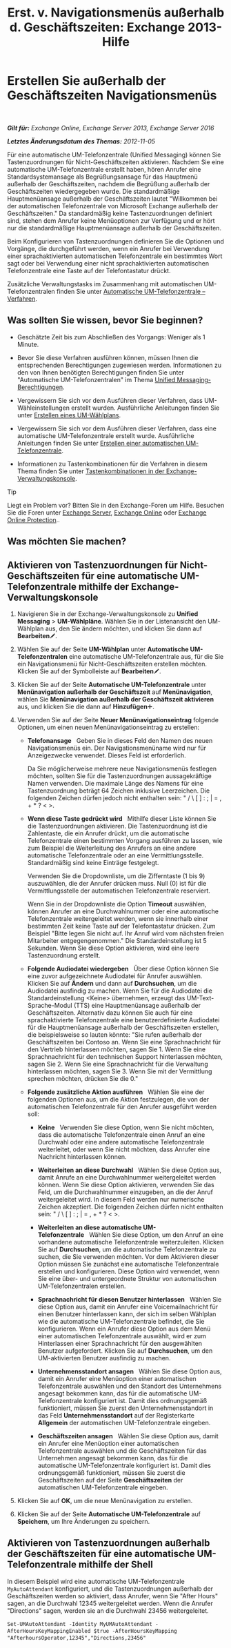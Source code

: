 ﻿---
title: 'Erst. v. Navigationsmenüs außerhalb d. Geschäftszeiten: Exchange 2013-Hilfe'
TOCTitle: Erstellen Sie außerhalb der Geschäftszeiten Navigationsmenüs
ms:assetid: bfe81ed6-9648-4882-8baf-ac93ea30a8ca
ms:mtpsurl: https://technet.microsoft.com/de-de/library/Bb232175(v=EXCHG.150)
ms:contentKeyID: 50476614
ms.date: 05/23/2018
mtps_version: v=EXCHG.150
ms.translationtype: MT
---

# Erstellen Sie außerhalb der Geschäftszeiten Navigationsmenüs

 

_**Gilt für:** Exchange Online, Exchange Server 2013, Exchange Server 2016_

_**Letztes Änderungsdatum des Themas:** 2012-11-05_

Für eine automatische UM-Telefonzentrale (Unified Messaging) können Sie Tastenzuordnungen für Nicht-Geschäftszeiten aktivieren. Nachdem Sie eine automatische UM-Telefonzentrale erstellt haben, hören Anrufer eine Standardsystemansage als Begrüßungsansage für das Hauptmenü außerhalb der Geschäftszeiten, nachdem die Begrüßung außerhalb der Geschäftszeiten wiedergegeben wurde. Die standardmäßige Hauptmenüansage außerhalb der Geschäftszeiten lautet "Willkommen bei der automatischen Telefonzentrale von Microsoft Exchange außerhalb der Geschäftszeiten." Da standardmäßig keine Tastenzuordnungen definiert sind, stehen dem Anrufer keine Menüoptionen zur Verfügung und er hört nur die standardmäßige Hauptmenüansage außerhalb der Geschäftszeiten.

Beim Konfigurieren von Tastenzuordnungen definieren Sie die Optionen und Vorgänge, die durchgeführt werden, wenn ein Anrufer bei Verwendung einer sprachaktivierten automatischen Telefonzentrale ein bestimmtes Wort sagt oder bei Verwendung einer nicht sprachaktivierten automatischen Telefonzentrale eine Taste auf der Telefontastatur drückt.

Zusätzliche Verwaltungstasks im Zusammenhang mit automatischen UM-Telefonzentralen finden Sie unter [Automatische UM-Telefonzentrale – Verfahren](https://technet.microsoft.com/de-de/library/JJ822155(v=EXCHG.150)).

## Was sollten Sie wissen, bevor Sie beginnen?

  - Geschätzte Zeit bis zum Abschließen des Vorgangs: Weniger als 1 Minute.

  - Bevor Sie diese Verfahren ausführen können, müssen Ihnen die entsprechenden Berechtigungen zugewiesen werden. Informationen zu den von Ihnen benötigten Berechtigungen finden Sie unter "Automatische UM-Telefonzentralen" im Thema [Unified Messaging-Berechtigungen](unified-messaging-permissions-exchange-2013-help.md).

  - Vergewissern Sie sich vor dem Ausführen dieser Verfahren, dass UM-Wähleinstellungen erstellt wurden. Ausführliche Anleitungen finden Sie unter [Erstellen eines UM-Wählplans](https://technet.microsoft.com/de-de/library/Bb123819(v=EXCHG.150)).

  - Vergewissern Sie sich vor dem Ausführen dieser Verfahren, dass eine automatische UM-Telefonzentrale erstellt wurde. Ausführliche Anleitungen finden Sie unter [Erstellen einer automatischen UM-Telefonzentrale](https://technet.microsoft.com/de-de/library/Aa998875(v=EXCHG.150)).

  - Informationen zu Tastenkombinationen für die Verfahren in diesem Thema finden Sie unter [Tastenkombinationen in der Exchange-Verwaltungskonsole](keyboard-shortcuts-in-the-exchange-admin-center-exchange-online-protection-help.md).


> [!TIP]
> Liegt ein Problem vor? Bitten Sie in den Exchange-Foren um Hilfe. Besuchen Sie die Foren unter <A href="https://go.microsoft.com/fwlink/p/?linkid=60612">Exchange Server</A>, <A href="https://go.microsoft.com/fwlink/p/?linkid=267542">Exchange Online</A> oder <A href="https://go.microsoft.com/fwlink/p/?linkid=285351">Exchange Online Protection</A>..



## Was möchten Sie machen?

## Aktivieren von Tastenzuordnungen für Nicht-Geschäftszeiten für eine automatische UM-Telefonzentrale mithilfe der Exchange-Verwaltungskonsole

1.  Navigieren Sie in der Exchange-Verwaltungskonsole zu **Unified Messaging** \> **UM-Wählpläne**. Wählen Sie in der Listenansicht den UM-Wählplan aus, den Sie ändern möchten, und klicken Sie dann auf **Bearbeiten**![Bearbeitungssymbol](images/Bb124582.6f53ccb2-1f13-4c02-bea0-30690e6ea71d(EXCHG.150).gif "Bearbeitungssymbol").

2.  Wählen Sie auf der Seite **UM-Wählplan** unter **Automatische UM-Telefonzentralen** eine automatische UM-Telefonzentrale aus, für die Sie ein Navigationsmenü für Nicht-Geschäftszeiten erstellen möchten. Klicken Sie auf der Symbolleiste auf **Bearbeiten**![Bearbeitungssymbol](images/Bb124582.6f53ccb2-1f13-4c02-bea0-30690e6ea71d(EXCHG.150).gif "Bearbeitungssymbol").

3.  Klicken Sie auf der Seite **Automatische UM-Telefonzentrale** unter **Menünavigation außerhalb der Geschäftszeit** auf **Menünavigation**, wählen Sie **Menünavigation außerhalb der Geschäftszeit aktivieren** aus, und klicken Sie die dann auf **Hinzufügen**![Hinzufügen (Symbol)](images/JJ218640.c1e75329-d6d7-4073-a27d-498590bbb558(EXCHG.150).gif "Hinzufügen (Symbol)").

4.  Verwenden Sie auf der Seite **Neuer Menünavigationseintrag** folgende Optionen, um einen neuen Menünavigationseintrag zu erstellen:
    
      - **Telefonansage**   Geben Sie in dieses Feld den Namen des neuen Navigationsmenüs ein. Der Navigationsmenüname wird nur für Anzeigezwecke verwendet. Dieses Feld ist erforderlich.
        
        Da Sie möglicherweise mehrere neue Navigationsmenüs festlegen möchten, sollten Sie für die Tastenzuordnungen aussagekräftige Namen verwenden. Die maximale Länge des Namens für eine Tastenzuordnung beträgt 64 Zeichen inklusive Leerzeichen. Die folgenden Zeichen dürfen jedoch nicht enthalten sein: " / \\ \[ \] : ; | = , + \* ? \< \>.
    
      - **Wenn diese Taste gedrückt wird**   Mithilfe dieser Liste können Sie die Tastenzuordnungen aktivieren. Die Tastenzuordnung ist die Zahlentaste, die ein Anrufer drückt, um die automatische Telefonzentrale einen bestimmten Vorgang ausführen zu lassen, wie zum Beispiel die Weiterleitung des Anrufers an eine andere automatische Telefonzentrale oder an eine Vermittlungsstelle. Standardmäßig sind keine Einträge festgelegt.
        
        Verwenden Sie die Dropdownliste, um die Zifferntaste (1 bis 9) auszuwählen, die der Anrufer drücken muss. Null (0) ist für die Vermittlungsstelle der automatischen Telefonzentrale reserviert.
        
        Wenn Sie in der Dropdownliste die Option **Timeout** auswählen, können Anrufer an eine Durchwahlnummer oder eine automatische Telefonzentrale weitergeleitet werden, wenn sie innerhalb einer bestimmten Zeit keine Taste auf der Telefontastatur drücken. Zum Beispiel "Bitte legen Sie nicht auf. Ihr Anruf wird vom nächsten freien Mitarbeiter entgegengenommen." Die Standardeinstellung ist 5 Sekunden. Wenn Sie diese Option aktivieren, wird eine leere Tastenzuordnung erstellt.
    
      - **Folgende Audiodatei wiedergeben**   Über diese Option können Sie eine zuvor aufgezeichnete Audiodatei für Anrufer auswählen. Klicken Sie auf **Ändern** und dann auf **Durchsuchen**, um die Audiodatei ausfindig zu machen. Wenn Sie für die Audiodatei die Standardeinstellung \<Keine\> übernehmen, erzeugt das UM-Text-Sprache-Modul (TTS) eine Hauptmenüansage außerhalb der Geschäftszeiten. Alternativ dazu können Sie auch für eine sprachaktivierte Telefonzentrale eine benutzerdefinierte Audiodatei für die Hauptmenüansage außerhalb der Geschäftszeiten erstellen, die beispielsweise so lauten könnte: "Sie rufen außerhalb der Geschäftszeiten bei Contoso an. Wenn Sie eine Sprachnachricht für den Vertrieb hinterlassen möchten, sagen Sie 1. Wenn Sie eine Sprachnachricht für den technischen Support hinterlassen möchten, sagen Sie 2. Wenn Sie eine Sprachnachricht für die Verwaltung hinterlassen möchten, sagen Sie 3. Wenn Sie mit der Vermittlung sprechen möchten, drücken Sie die 0."
    
      - **Folgende zusätzliche Aktion ausführen**   Wählen Sie eine der folgenden Optionen aus, um die Aktion festzulegen, die von der automatischen Telefonzentrale für den Anrufer ausgeführt werden soll:
        
          - **Keine**   Verwenden Sie diese Option, wenn Sie nicht möchten, dass die automatische Telefonzentrale einen Anruf an eine Durchwahl oder eine andere automatische Telefonzentrale weiterleitet, oder wenn Sie nicht möchten, dass Anrufer eine Nachricht hinterlassen können.
        
          - **Weiterleiten an diese Durchwahl**   Wählen Sie diese Option aus, damit Anrufe an eine Durchwahlnummer weitergeleitet werden können. Wenn Sie diese Option aktivieren, verwenden Sie das Feld, um die Durchwahlnummer einzugeben, an die der Anruf weitergeleitet wird. In diesem Feld werden nur numerische Zeichen akzeptiert. Die folgenden Zeichen dürfen nicht enthalten sein: " / \\ \[ \] : ; | = , + \* ? \< \>.
        
          - **Weiterleiten an diese automatische UM-Telefonzentrale**   Wählen Sie diese Option, um den Anruf an eine vorhandene automatische Telefonzentrale weiterzuleiten. Klicken Sie auf **Durchsuchen**, um die automatische Telefonzentrale zu suchen, die Sie verwenden möchten. Vor dem Aktivieren dieser Option müssen Sie zunächst eine automatische Telefonzentrale erstellen und konfigurieren. Diese Option wird verwendet, wenn Sie eine über- und untergeordnete Struktur von automatischen UM-Telefonzentralen erstellen.
        
          - **Sprachnachricht für diesen Benutzer hinterlassen**   Wählen Sie diese Option aus, damit ein Anrufer eine Voicemailnachricht für einen Benutzer hinterlassen kann, der sich im selben Wählplan wie die automatische UM-Telefonzentrale befindet, die Sie konfigurieren. Wenn ein Anrufer diese Option aus dem Menü einer automatischen Telefonzentrale auswählt, wird er zum Hinterlassen einer Sprachnachricht für den ausgewählten Benutzer aufgefordert. Klicken Sie auf **Durchsuchen**, um den UM-aktivierten Benutzer ausfindig zu machen.
        
          - **Unternehmensstandort ansagen**   Wählen Sie diese Option aus, damit ein Anrufer eine Menüoption einer automatischen Telefonzentrale auswählen und den Standort des Unternehmens angesagt bekommen kann, das für die automatische UM-Telefonzentrale konfiguriert ist. Damit dies ordnungsgemäß funktioniert, müssen Sie zuerst den Unternehmensstandort in das Feld **Unternehmensstandort** auf der Registerkarte **Allgemein** der automatischen UM-Telefonzentrale eingeben.
        
          - **Geschäftszeiten ansagen**   Wählen Sie diese Option aus, damit ein Anrufer eine Menüoption einer automatischen Telefonzentrale auswählen und die Geschäftszeiten für das Unternehmen angesagt bekommen kann, das für die automatische UM-Telefonzentrale konfiguriert ist. Damit dies ordnungsgemäß funktioniert, müssen Sie zuerst die Geschäftszeiten auf der Seite **Geschäftszeiten** der automatischen UM-Telefonzentrale eingeben.

5.  Klicken Sie auf **OK**, um die neue Menünavigation zu erstellen.

6.  Klicken Sie auf der Seite **Automatische UM-Telefonzentrale** auf **Speichern**, um Ihre Änderungen zu speichern.

## Aktivieren von Tastenzuordnungen außerhalb der Geschäftszeiten für eine automatische UM-Telefonzentrale mithilfe der Shell

In diesem Beispiel wird eine automatische UM-Telefonzentrale `MyAutoAttendant` konfiguriert, und die Tastenzuordnungen außerhalb der Geschäftszeiten werden so aktiviert, dass Anrufer, wenn Sie "After Hours" sagen, an die Durchwahl 12345 weitergeleitet werden. Wenn die Anrufer "Directions" sagen, werden sie an die Durchwahl 23456 weitergeleitet.

    Set-UMAutoAttendant -Identity MyUMAutoAttendant -AfterHoursKeyMappingEnabled $true -AfterHoursKeyMapping "AfterhoursOperator,12345","Directions,23456"

